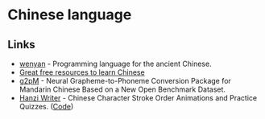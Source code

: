 # Chinese language

## Links

- [wenyan](https://github.com/wenyan-lang/wenyan) - Programming language for the ancient Chinese.
- [Great free resources to learn Chinese](https://www.reddit.com/r/ChineseLanguage/comments/918c3b/free_rescources_for_beginners_and_advanced/)
- [g2pM](https://arxiv.org/abs/2004.03136) - Neural Grapheme-to-Phoneme Conversion Package for Mandarin Chinese Based on a New Open Benchmark Dataset.
- [Hanzi Writer](https://hanziwriter.org/) - Chinese Character Stroke Order Animations and Practice Quizzes. ([Code](https://github.com/chanind/hanzi-writer))
